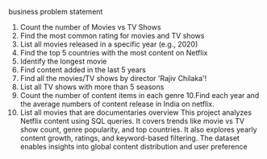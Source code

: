  business problem statement
 1. Count the number of Movies vs TV Shows
2. Find the most common rating for movies and TV shows
3. List all movies released in a specific year (e.g., 2020)
4. Find the top 5 countries with the most content on Netflix
5. Identify the longest movie
6. Find content added in the last 5 years
7. Find all the movies/TV shows by director 'Rajiv Chilaka'!
8. List all TV shows with more than 5 seasons
9. Count the number of content items in each genre
10.Find each year and the average numbers of content release in India on netflix. 
11. List all movies that are documentaries
overview
This project analyzes Netflix content using SQL queries.
It covers trends like movie vs TV show count, genre popularity, and top countries.
It also explores yearly content growth, ratings, and keyword-based filtering.
The dataset enables insights into global content distribution and user preference
 


